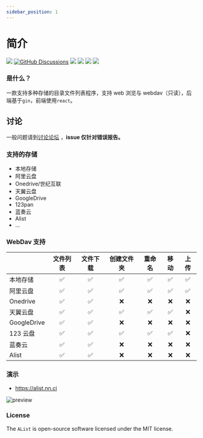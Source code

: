 ```yaml
---
sidebar_position: 1
---
```


# 简介

[![](https://img.shields.io/github/release/Xhofe/alist?style=flat-square)](https://github.com/Xhofe/alist/releases/latest)
[![GitHub Discussions](https://img.shields.io/github/discussions/Xhofe/alist?color=%23ED8936&style=flat-square)](https://github.com/Xhofe/alist/discussions)
[![](https://img.shields.io/github/workflow/status/Xhofe/alist/build?style=flat-square)](https://github.com/Xhofe/alist/actions?query=workflow%3ABuild)
[![](https://img.shields.io/github/downloads/Xhofe/alist/total?style=flat-square&color=%239F7AEA)](https://github.com/Xhofe/alist/releases)
[![](https://data.jsdelivr.com/v1/package/gh/Xhofe/alist-web/badge)](https://www.jsdelivr.com/package/gh/Xhofe/alist-web)
[![](https://img.shields.io/badge/%24-donate-ff69b4.svg?style=flat-square)](https://pay.xhofe.top)

### 是什么？

一款支持多种存储的目录文件列表程序，支持 web 浏览与 webdav（只读），后端基于`gin`，前端使用`react`。

## 讨论

一般问题请到[讨论论坛](https://github.com/Xhofe/alist/discussions) ，**issue 仅针对错误报告。**

### 支持的存储

- 本地存储
- 阿里云盘
- Onedrive/世纪互联
- 天翼云盘
- GoogleDrive
- 123pan
- 蓝奏云
- Alist
- ...

### WebDav 支持

|             | 文件列表 | 文件下载 | 创建文件夹 | 重命名 | 移动 | 上传 |
| ----------- | :------: | :------: | :--------: | :----: | :--: | :--: |
| 本地存储    |    ✅    |    ✅    |     ✅     |   ✅   |  ✅  |  ✅  |
| 阿里云盘    |    ✅    |    ✅    |     ✅     |   ✅   |  ✅  |  ✅  |
| Onedrive    |    ✅    |    ✅    |     ❌     |   ❌   |  ❌  |  ❌  |
| 天翼云盘    |    ✅    |    ✅    |     ✅     |   ✅   |  ✅  |  ❌  |
| GoogleDrive |    ✅    |    ✅    |     ❌     |   ❌   |  ❌  |  ❌  |
| 123 云盘    |    ✅    |    ✅    |     ✅     |   ✅   |  ✅  |  ❌  |
| 蓝奏云      |    ✅    |    ✅    |     ❌     |   ❌   |  ❌  |  ❌  |
| Alist       |    ✅    |    ✅    |     ❌     |   ❌   |  ❌  |  ❌  |

### 演示

- https://alist.nn.ci

![preview](https://store.heytapimage.com/cdo-portal/feedback/202111/03/695ef77854a144e928518efde38db97a.png)

### License

The `AList` is open-source software licensed under the MIT license.
